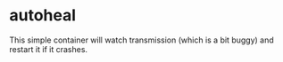 # autoheal

This simple container will watch transmission (which is a bit buggy) and restart it if it crashes.
